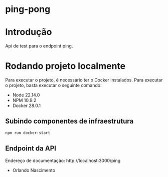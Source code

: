 # ping-pong

# Introdução

Api de test para o endpoint ping.

# Rodando projeto localmente

Para executar o projeto, é necessário ter o Docker instalados. Para executar o projeto, basta executar o seguinte comando:

- Node 22.14.0
- NPM 10.9.2
- Docker 28.0.1

## Subindo componentes de infraestrutura

```bash
npm run docker:start
```

## Endpoint da API

Endereço de documentação: http://localhost:3000/ping

- Orlando Nascimento
